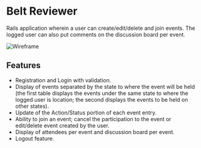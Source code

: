 # Belt Reviewer

Rails application wherein a user can create/edit/delete and join events. The logged user can also put comments on the discussion board per event.

![Wireframe](/wireframe/sample2-events.png)

## Features

- Registration and Login with validation.
- Display of events separated by the state to where the event will be held (the first table displays the events under the same state to where the logged user is location; the second displays the events to be held on other states).
- Update of the Action/Status portion of each event entry.
- Ability to join an event; cancel the participation to the event or edit/delete event created by the user.
- Display of attendees per event and discussion board per event.
- Logout feature.
